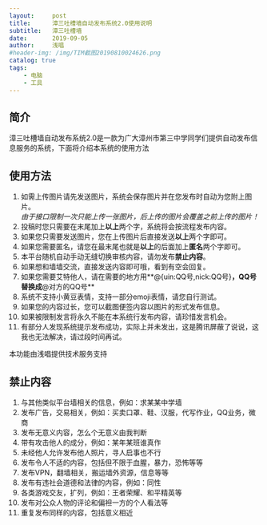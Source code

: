 ```yaml
---
layout:     post
title:      漳三吐槽墙自动发布系统2.0使用说明
subtitle:   漳三吐槽墙
date:       2019-09-05
author:     浅唱
#header-img: /img/TIM截图20190810024626.png
catalog: true
tags:
    - 电脑
    - 工具
---
```


## 简介
漳三吐槽墙自动发布系统2.0是一款为广大漳州市第三中学同学们提供自动发布信息服务的系统，下面将介绍本系统的使用方法

## 使用方法
1. 如需上传图片请先发送图片，系统会保存图片并在您发布时自动为您附上图片。    
*由于接口限制一次只能上传一张图片，后上传的图片会覆盖之前上传的图片！*  
2. 投稿时您只需要在末尾加上**以上**两个字，系统将会按流程发布内容。
3. 如果您只需要发送图片，您在上传图片后直接发送**以上**两个字即可。
3. 如果您需要匿名，请您在最末尾也就是**以上**的后面加上**匿名**两个字即可。
4. 本平台随机自动手动无缝切换审核内容，请勿发布**禁止内容**。
5. 如果想和墙墙交流，直接发送内容即可哦，看到有空会回复。    
5. 如果您需要艾特他人，请在需要的地方用**@{uin:QQ号,nick:QQ号}**，QQ号替换成**@对方的QQ号**        
6. 系统不支持小黄豆表情，支持一部分emoji表情，请您自行测试。    
7. 如果您的内容过长，您可以截图便签内容以图片的形式发布信息。
8. 如果被限制发言将永久不能在本系统行发布内容，请珍惜发言机会。
9. 有部分人发现系统提示发布成功，实际上并未发出，这是腾讯屏蔽了说说，这我也无法解决，请过段时间再试。      
    
本功能由浅唱提供技术服务支持    

## 禁止内容
1. 与其他类似平台墙相关的信息，例如：求某某中学墙
2. 发布广告，交易相关，例如：买卖口罩、鞋、汉服，代写作业，QQ业务，微商
3. 发布无意义内容，怎么个无意义由我判断
4. 带有攻击他人的成分，例如：某年某班谁真作
5. 未经他人允许发布他人照片，寻人启事也不行
6. 发布令人不适的内容，包括但不限于血腥，暴力，恐怖等等
7. 发布VPN，翻墙相关，搬运墙外资源，信息等等
8. 发布有违社会道德和法律的内容，例如：同性
9. 各类游戏交友，扩列，例如：王者荣耀、和平精英等
10. 发布对公众人物的评论和偏袒一方的个人看法等
11. 重复发布同样的内容，包括意义相近

